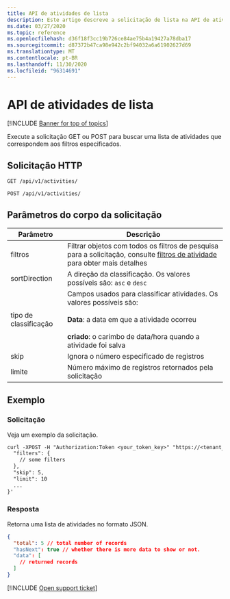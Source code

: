 ```yaml
---
title: API de atividades de lista
description: Este artigo descreve a solicitação de lista na API de atividades do Cloud App Security.
ms.date: 03/27/2020
ms.topic: reference
ms.openlocfilehash: d36f18f3cc19b726ce84ae75b4a19427a78dba17
ms.sourcegitcommit: d87372b47ca98e942c2bf94032a6a61902627d69
ms.translationtype: MT
ms.contentlocale: pt-BR
ms.lasthandoff: 11/30/2020
ms.locfileid: "96314691"
---
```

# <a name="list---activities-api"></a>API de atividades de lista

[!INCLUDE [Banner for top of topics](includes/banner.md)]

Execute a solicitação GET ou POST para buscar uma lista de atividades que correspondem aos filtros especificados.

## <a name="http-request"></a>Solicitação HTTP

```rest
GET /api/v1/activities/
```

```rest
POST /api/v1/activities/
```

## <a name="request-body-parameters"></a>Parâmetros do corpo da solicitação

| Parâmetro | Descrição |
| --- | --- |
| filtros | Filtrar objetos com todos os filtros de pesquisa para a solicitação, consulte [filtros de atividade](api-activities.md#filters) para obter mais detalhes |
| sortDirection | A direção da classificação. Os valores possíveis são: `asc` e `desc` |
| tipo de classificação | Campos usados para classificar atividades. Os valores possíveis são:<br /><br />**Data**: a data em que a atividade ocorreu<br /><br />**criado**: o carimbo de data/hora quando a atividade foi salva |
| skip | Ignora o número especificado de registros |
| limite | Número máximo de registros retornados pela solicitação |

## <a name="example"></a>Exemplo

### <a name="request"></a>Solicitação

Veja um exemplo da solicitação.

```rest
curl -XPOST -H "Authorization:Token <your_token_key>" "https://<tenant_id>.<tenant_region>.contoso.com/api/v1/activities/" -d '{
  "filters": {
    // some filters
  },
  "skip": 5,
  "limit": 10
  ...
}'
```

### <a name="response"></a>Resposta

Retorna uma lista de atividades no formato JSON.

```json
{
  "total": 5 // total number of records
  "hasNext": true // whether there is more data to show or not.
  "data": [
    // returned records
  ]
}
```

[!INCLUDE [Open support ticket](includes/support.md)]
